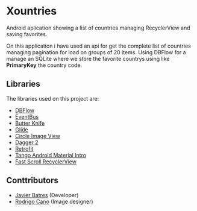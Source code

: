 # Xountries
Android aplication showing a list of countries managing RecyclerView and saving favorites.

On this application i have used an api for get the complete list of countries managing pagination for load on groups of 20 items. Using DBFlow for a manage an SQLite where we store the favorite countrys using like **PrimaryKey** the country code.

## Libraries

The libraries used on this project are:

- [DBFlow](https://github.com/agrosner/DBFlow)
- [EventBus](https://github.com/greenrobot/EventBus)
- [Butter Knife](https://github.com/JakeWharton/butterknife)
- [Glide](https://github.com/bumptech/glide)
- [Circle Image View](https://github.com/hdodenhof/CircleImageView)
- [Dagger 2](https://github.com/google/dagger)
- [Retrofit](https://github.com/square/retrofit)
- [Tango Android Material Intro](https://github.com/AppIntro/AppIntro)
- [Fast Scroll RecyclerView](https://github.com/AndroidDeveloperLB/LollipopContactsRecyclerViewFastScroller)

## Conttributors
- [Javier Batres](https://github.com/fjbatresv) (Developer)
- [Rodrigo Cano](https://github.com/rodjcano) (Image designer)